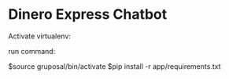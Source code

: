 **Dinero Express Chatbot**
======================

Activate virtualenv:

run command: 

$source gruposal/bin/activate
$pip install -r app/requirements.txt
